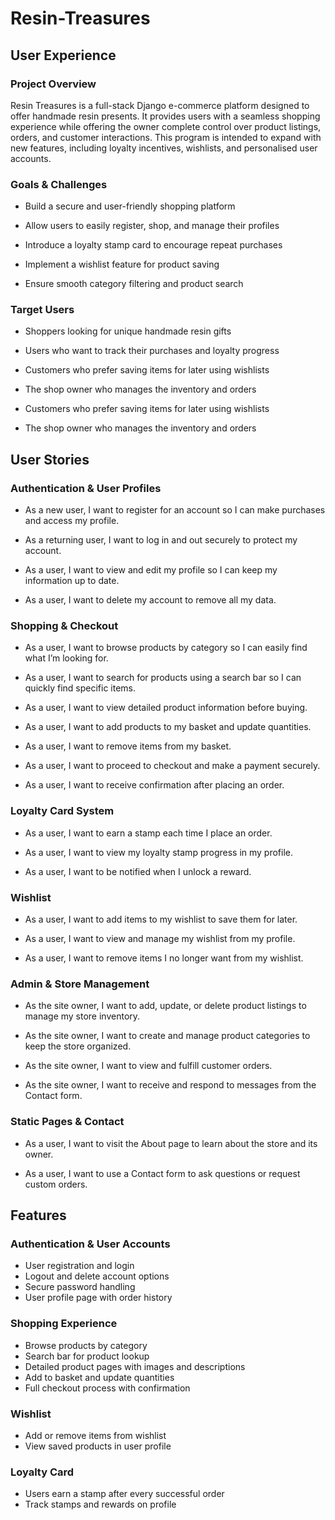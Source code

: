 ﻿# Resin-Treasures

## User Experience

### Project Overview
Resin Treasures is a full-stack Django e-commerce platform designed to offer handmade resin presents.
It provides users with a seamless shopping experience while offering the owner complete control over product listings, orders, and customer interactions.
This program is intended to expand with new features, including loyalty incentives, wishlists, and personalised user accounts.

### Goals & Challenges
- Build a secure and user-friendly shopping platform

- Allow users to easily register, shop, and manage their profiles

- Introduce a loyalty stamp card to encourage repeat purchases

- Implement a wishlist feature for product saving

- Ensure smooth category filtering and product search

### Target Users

- Shoppers looking for unique handmade resin gifts

- Users who want to track their purchases and loyalty progress

- Customers who prefer saving items for later using wishlists

- The shop owner who manages the inventory and orders
  
- Customers who prefer saving items for later using wishlists

- The shop owner who manages the inventory and orders

## User Stories

### Authentication & User Profiles

- As a new user, I want to register for an account so I can make purchases and access my profile.

- As a returning user, I want to log in and out securely to protect my account.

- As a user, I want to view and edit my profile so I can keep my information up to date.

- As a user, I want to delete my account to remove all my data.

### Shopping & Checkout

- As a user, I want to browse products by category so I can easily find what I’m looking for.

- As a user, I want to search for products using a search bar so I can quickly find specific items.

- As a user, I want to view detailed product information before buying.

- As a user, I want to add products to my basket and update quantities.

- As a user, I want to remove items from my basket.

- As a user, I want to proceed to checkout and make a payment securely.

- As a user, I want to receive confirmation after placing an order.

### Loyalty Card System

- As a user, I want to earn a stamp each time I place an order.

- As a user, I want to view my loyalty stamp progress in my profile.

- As a user, I want to be notified when I unlock a reward.

### Wishlist

- As a user, I want to add items to my wishlist to save them for later.

- As a user, I want to view and manage my wishlist from my profile.

- As a user, I want to remove items I no longer want from my wishlist.

### Admin & Store Management

- As the site owner, I want to add, update, or delete product listings to manage my store inventory.

- As the site owner, I want to create and manage product categories to keep the store organized.

- As the site owner, I want to view and fulfill customer orders.

- As the site owner, I want to receive and respond to messages from the Contact form.

### Static Pages & Contact

- As a user, I want to visit the About page to learn about the store and its owner.

- As a user, I want to use a Contact form to ask questions or request custom orders.

## Features

### Authentication & User Accounts
- User registration and login
- Logout and delete account options
- Secure password handling
- User profile page with order history

###  Shopping Experience
- Browse products by category
- Search bar for product lookup
- Detailed product pages with images and descriptions
- Add to basket and update quantities
- Full checkout process with confirmation

###  Wishlist
- Add or remove items from wishlist
- View saved products in user profile

### Loyalty Card
- Users earn a stamp after every successful order
- Track stamps and rewards on profile
